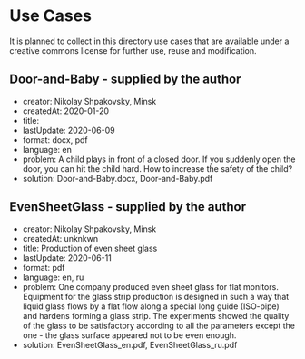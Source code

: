 # Use Cases

It is planned to collect in this directory use cases that are available under
a creative commons license for further use, reuse and modification.

## Door-and-Baby - supplied by the author
  - creator: Nikolay Shpakovsky, Minsk
  - createdAt: 2020-01-20
  - title:
  - lastUpdate: 2020-06-09
  - format: docx, pdf
  - language: en
  - problem: A child plays in front of a closed door. If you suddenly open the
    door, you can hit the child hard.  How to increase the safety of the
    child?
  - solution: Door-and-Baby.docx, Door-and-Baby.pdf

## EvenSheetGlass - supplied by the author
  - creator: Nikolay Shpakovsky, Minsk
  - createdAt: unknkwn
  - title: Production of even sheet glass
  - lastUpdate: 2020-06-11
  - format: pdf
  - language: en, ru
  - problem: One company produced even sheet glass for flat monitors.
    Equipment for the glass strip production is designed in such a way that
    liquid glass flows by a flat flow along a special long guide (ISO-pipe)
    and hardens forming a glass strip.  The experiments showed the quality of
    the glass to be satisfactory according to all the parameters except the
    one - the glass surface appeared not to be even enough.
  - solution: EvenSheetGlass_en.pdf, EvenSheetGlass_ru.pdf

